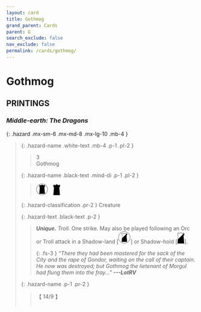 ```yaml
---
layout: card
title: Gothmog
grand_parent: Cards
parent: G
search_exclude: false
nav_exclude: false
permalink: /cards/gothmog/
---
```


# Gothmog


## PRINTINGS


### _Middle-earth: The Dragons_

{: .hazard .mx-sm-6 .mx-md-8 .mx-lg-10 .mb-4 }
> {: .hazard-name .white-text .mb-4 .p-1 .pl-2 }
> > <div class="hazard-mp">3</div>
> > <div class="card-name">Gothmog</div>
>
> {: .hazard-name .black-text .mind-di .p-1 .pl-2 }
> > ![](/assets/images/dark-domain.svg)&emsp;![](/assets/images/dark-hold.svg)
>
> {: .hazard-classification .pr-2 }
> Creature
>
> {: .hazard-text .black-text .p-2 }
> > _**Unique.**_ _Troll._ One strike. May also be played following an Orc or Troll attack in a Shadow-land <nobr>[<img src="/assets/images/shadow-land.svg">]</nobr> or Shadow-hold <nobr>[<img src="/assets/images/shadow-hold.svg">]</nobr>. 
> > 
> > {: .fs-3 } 
> > _“There they had been mastered for the sack of the City and the rape of Gondor, waiting on the call of their captain. He now was destroyed; but Gothmog the lietenant of Morgul had flung them into the fray..."_ ***---&#65279;LotRV*** 
>
> {: .hazard-name .p-1 .pr-2 }
> > <div class="card-shield">【 14/9 】</div>
> > <div class="card-corruption">&nbsp;</div>

